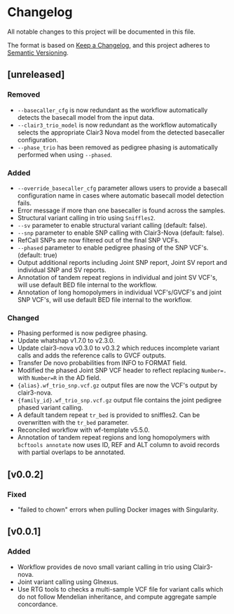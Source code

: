 # Changelog
All notable changes to this project will be documented in this file.

The format is based on [Keep a Changelog](https://keepachangelog.com/en/1.1.0/),
and this project adheres to [Semantic Versioning](https://semver.org/spec/v2.0.0.html).

## [unreleased]
### Removed
- `--basecaller_cfg` is now redundant as the workflow automatically detects the basecall model from the input data.
- `--clair3_trio_model` is now redundant as the workflow automatically selects the appropriate Clair3 Nova model from the detected basecaller configuration.
- `--phase_trio` has been removed as pedigree phasing is automatically performed when using `--phased`.
### Added
- `--override_basecaller_cfg` parameter allows users to provide a basecall configuration name in cases where automatic basecall model detection fails.
- Error message if more than one basecaller is found across the samples.
- Structural variant calling in trio using `Sniffles2`.
- `--sv` parameter to enable structural variant calling (default: false).
- `--snp` parameter to enable SNP calling with Clair3-Nova (default: false).
- RefCall SNPs are now filtered out of the final SNP VCFs.
- `--phased` parameter to enable pedigree phasing of the SNP VCF's. (default: true) 
- Output additional reports including Joint SNP report, Joint SV report and individual SNP and SV reports.
- Annotation of tandem repeat regions in individual and joint SV VCF's, will use default BED file internal to the workflow.
- Annotation of long homopolymers in individual VCF's/GVCF's and joint SNP VCF's, will use default BED file internal to the workflow.
### Changed
- Phasing performed is now pedigree phasing.
- Update whatshap v1.7.0 to v2.3.0. 
- Update clair3-nova v0.3.0 to v0.3.2 which reduces incomplete variant calls and adds the reference calls to GVCF outputs.
- Transfer De novo probabilities from INFO to FORMAT field.
- Modified the phased Joint SNP VCF header to reflect replacing `Number=.` with `Number=R` in the AD field.
- `{alias}.wf_trio_snp.vcf.gz` output files are now the VCF's output by clair3-nova.
- `{family_id}.wf_trio_snp.vcf.gz` output file contains the joint pedigree phased variant calling.
- A default tandem repeat `tr_bed` is provided to sniffles2. Can be overwritten with the `tr_bed` parameter.
- Reconciled workflow with wf-template v5.5.0.
- Annotation of tandem repeat regions and long homopolymers with `bcftools annotate` now uses ID, REF and ALT column to avoid records with partial overlaps to be annotated.

## [v0.0.2]
### Fixed
* "failed to chown" errors when pulling Docker images with Singularity.

## [v0.0.1]
### Added
* Workflow provides de novo small variant calling in trio using Clair3-nova.
* Joint variant calling using Glnexus.
* Use RTG tools to checks a multi-sample VCF file for variant calls which do not follow Mendelian inheritance, and compute aggregate sample concordance.
